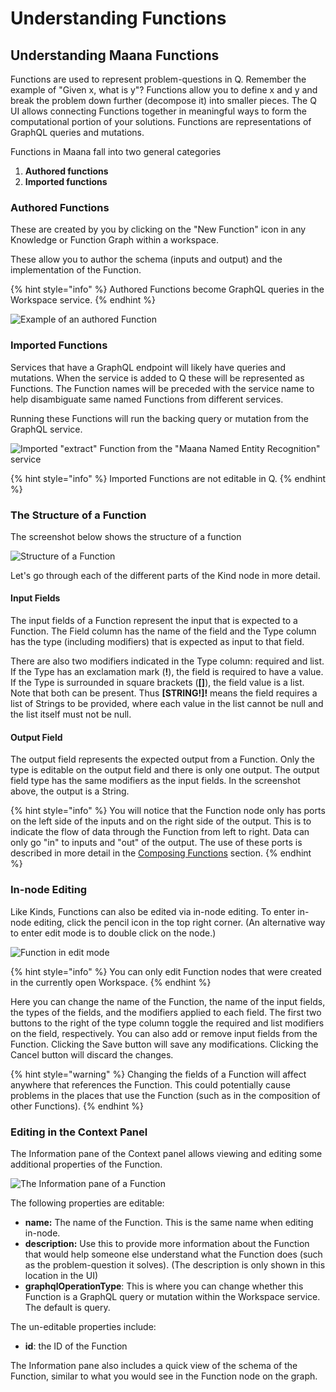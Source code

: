 # Understanding Functions

## Understanding Maana Functions

Functions are used to represent problem-questions in Q. Remember the example of "Given x, what is y"? Functions allow you to define x and y and break the problem down further \(decompose it\) into smaller pieces. The Q UI allows connecting Functions together in meaningful ways to form the computational portion of your solutions. Functions are representations of GraphQL queries and mutations.

Functions in Maana fall into two general categories

1. **Authored functions** 
2. **Imported functions**

### Authored Functions

These are created by you by clicking on the "New Function" icon in any Knowledge or Function Graph within a workspace. 

These allow you to author the schema \(inputs and output\) and the implementation of the Function.

{% hint style="info" %}
Authored Functions become GraphQL queries in the Workspace service.
{% endhint %}

![Example of an authored Function](https://maanaimages.blob.core.windows.net/maana-q-documentation/Product%20Guide/Manually%20Created%20Function.png)

### Imported Functions

Services that have a GraphQL endpoint will likely have queries and mutations. When the service is added to Q these will be represented as Functions. The Function names will be preceded with the service name to help disambiguate same named Functions from different services.

Running these Functions will run the backing query or mutation from the GraphQL service.

![Imported &quot;extract&quot; Function from the &quot;Maana Named Entity Recognition&quot; service](https://maanaimages.blob.core.windows.net/maana-q-documentation/Product%20Guide/Imported%20Function.png)

{% hint style="info" %}
Imported Functions are not editable in Q.
{% endhint %}

### The Structure of a Function <a id="the-structure-of-a-kind"></a>

The screenshot below shows the structure of a function

![Structure of a Function](https://maanaimages.blob.core.windows.net/maana-q-documentation/Product%20Guide/Anatomy%20of%20a%20Function.png)

Let's go through each of the different parts of the Kind node in more detail.

#### Input Fields

The input fields of a Function represent the input that is expected to a Function. The Field column has the name of the field and the Type column has the type \(including modifiers\) that is expected as input to that field.

There are also two modifiers indicated in the Type column: required and list. If the Type has an exclamation mark \(**!**\), the field is required to have a value. If the Type is surrounded in square brackets \(**\[\]**\), the field value is a list. Note that both can be present. Thus **\[STRING!\]!** means the field requires a list of Strings to be provided, where each value in the list cannot be null and the list itself must not be null.

#### Output Field

The output field represents the expected output from a Function. Only the type is editable on the output field and there is only one output. The output field type has the same modifiers as the input fields. In the screenshot above, the output is a String.

{% hint style="info" %}
You will notice that the Function node only has ports on the left side of the inputs and on the right side of the output. This is to indicate the flow of data through the Function from left to right. Data can only go "in" to inputs and "out" of the output. The use of these ports is described in more detail in the [Composing Functions](modeling-problem-questions/about-function-modeling/composing-functions.md) section.
{% endhint %}

### In-node Editing

Like Kinds, Functions can also be edited via in-node editing. To enter in-node editing, click the pencil icon in the top right corner. \(An alternative way to enter edit mode is to double click on the node.\)

![Function in edit mode](https://maanaimages.blob.core.windows.net/maana-q-documentation/Product%20Guide/In-node%20Editing%20-%20Function.png)

{% hint style="info" %}
You can only edit Function nodes that were created in the currently open Workspace.
{% endhint %}

Here you can change the name of the Function, the name of the input fields, the types of the fields, and the modifiers applied to each field. The first two buttons to the right of the type column toggle the required and list modifiers on the field, respectively. You can also add or remove input fields from the Function. Clicking the Save button will save any modifications. Clicking the Cancel button will discard the changes.

{% hint style="warning" %}
Changing the fields of a Function will affect anywhere that references the Function. This could potentially cause problems in the places that use the Function \(such as in the composition of other Functions\).
{% endhint %}

### Editing in the Context Panel

The Information pane of the Context panel allows viewing and editing some additional properties of the Function.

![The Information pane of a Function](https://maanaimages.blob.core.windows.net/maana-q-documentation/Product%20Guide/Information%20Pane%20-%20Function.png)

The following properties are editable:

* **name:** The name of the Function. This is the same name when editing in-node.
* **description:** Use this to provide more information about the Function that would help someone else understand what the Function does \(such as the problem-question it solves\). \(The description is only shown in this location in the UI\)
* **graphqlOperationType**: This is where you can change whether this Function is a GraphQL query or mutation within the Workspace service. The default is query.

The un-editable properties include:

* **id**: the ID of the Function

The Information pane also includes a quick view of the schema of the Function, similar to what you would see in the Function node on the graph.

